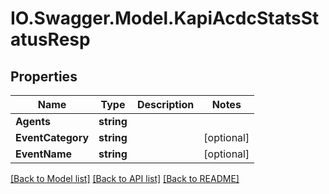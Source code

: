 # IO.Swagger.Model.KapiAcdcStatsStatusResp
## Properties

Name | Type | Description | Notes
------------ | ------------- | ------------- | -------------
**Agents** | **string** |  | 
**EventCategory** | **string** |  | [optional] 
**EventName** | **string** |  | [optional] 

[[Back to Model list]](../README.md#documentation-for-models) [[Back to API list]](../README.md#documentation-for-api-endpoints) [[Back to README]](../README.md)

